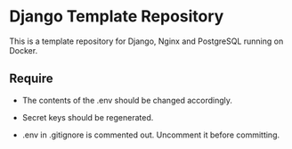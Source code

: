 # Django Template Repository

This is a template repository for Django, Nginx and PostgreSQL running on Docker.

## Require

- The contents of the .env should be changed accordingly.

- Secret keys should be regenerated.

- .env in .gitignore is commented out. Uncomment it before committing.
